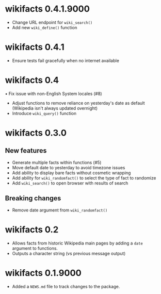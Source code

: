 # wikifacts 0.4.1.9000

* Change URL endpoint for `wiki_search()`
* Add new `wiki_define()` function 

# wikifacts 0.4.1

* Ensure tests fail gracefully when no internet available

# wikifacts 0.4

• Fix issue with non-English System locales (#8)
* Adjust functions to remove reliance on yesterday's date as default (Wikipedia isn't always updated overnight)
* Introduce `wiki_query()` function

# wikifacts 0.3.0

## New features
* Generate multiple facts within functions (#5)
* Move default date to yesterday to avoid timezone issues
* Add ability to display bare facts without cosmetic wrapping
* Add ability for `wiki_randomfact()` to select the type of fact to randomize
* Add `wiki_search()` to open browser with results of search

## Breaking changes
* Remove date argument from `wiki_randomfact()`

# wikifacts 0.2

* Allows facts from historic Wikipedia main pages by adding a `date` argument to functions.
* Outputs a character string (vs previous message output)

# wikifacts 0.1.9000

* Added a `NEWS.md` file to track changes to the package.
